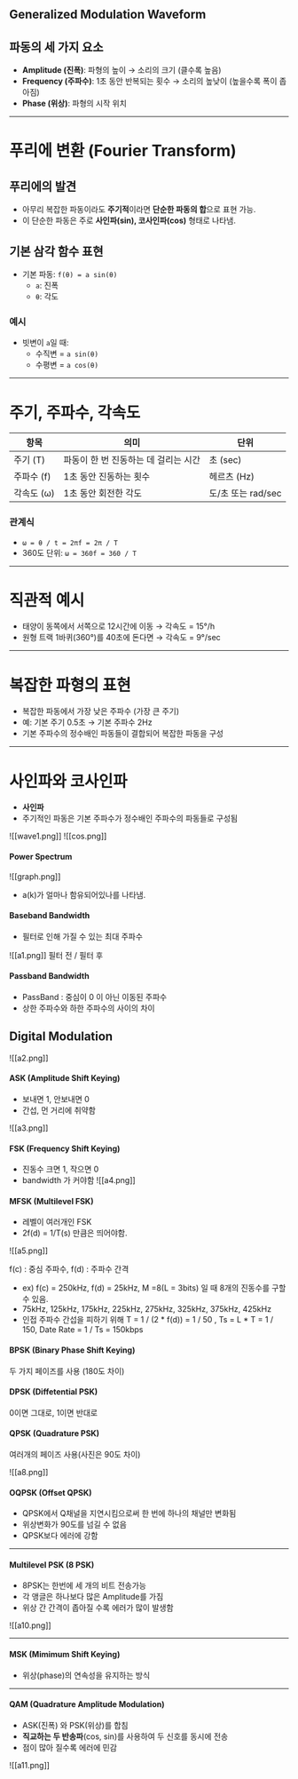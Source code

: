 
## Generalized Modulation Waveform

## 파동의 세 가지 요소
- **Amplitude (진폭)**: 파형의 높이 → 소리의 크기 (클수록 높음)
- **Frequency (주파수)**: 1초 동안 반복되는 횟수 → 소리의 높낮이 (높을수록 폭이 좁아짐)
- **Phase (위상)**: 파형의 시작 위치

---

# 푸리에 변환 (Fourier Transform)

## 푸리에의 발견
- 아무리 복잡한 파동이라도 **주기적**이라면 **단순한 파동의 합**으로 표현 가능.
- 이 단순한 파동은 주로 **사인파(sin), 코사인파(cos)** 형태로 나타냄.

## 기본 삼각 함수 표현
- 기본 파동: `f(θ) = a sin(θ)`  
  - `a`: 진폭
  - `θ`: 각도

### 예시
- 빗변이 `a`일 때:
  - 수직변 = `a sin(θ)`
  - 수평변 = `a cos(θ)`

---

# 주기, 주파수, 각속도

| 항목     | 의미                              | 단위        |
|----------|-----------------------------------|-------------|
| 주기 (T) | 파동이 한 번 진동하는 데 걸리는 시간 | 초 (sec)     |
| 주파수 (f) | 1초 동안 진동하는 횟수             | 헤르츠 (Hz) |
| 각속도 (ω) | 1초 동안 회전한 각도                | 도/초 또는 rad/sec |

### 관계식
- `ω = θ / t = 2πf = 2π / T`
- 360도 단위: `ω = 360f = 360 / T`

---

# 직관적 예시
- 태양이 동쪽에서 서쪽으로 12시간에 이동 → 각속도 = 15°/h
- 원형 트랙 1바퀴(360°)를 40초에 돈다면 → 각속도 = 9°/sec

---

# 복잡한 파형의 표현

- 복잡한 파동에서 가장 낮은 주파수 (가장 큰 주기)
- 예: 기본 주기 0.5초 → 기본 주파수 2Hz
- 기본 주파수의 정수배인 파동들이 결합되어 복잡한 파동을 구성

---

# 사인파와 코사인파

- **사인파**
- 주기적인 파동은 기본 주파수가 정수배인 주파수의 파동들로 구성됨

![[wave1.png]]
![[cos.png]]

#### Power Spectrum

![[graph.png]]
- a(k)가 얼마나 함유되어있나를 나타냄.

#### Baseband Bandwidth

- 필터로 인해 가질 수 있는 최대 주파수

![[a1.png]]
필터 전 / 필터 후

#### Passband Bandwidth

- PassBand : 중심이 0 이 아닌 이동된 주파수
- 상한 주파수와 하한 주파수의 사이의 차이


## Digital Modulation

![[a2.png]]

#### ASK (Amplitude Shift Keying)

- 보내면 1, 안보내면 0
- 간섭, 먼 거리에 취약함
 
![[a3.png]]

#### FSK (Frequency Shift Keying)

- 진동수 크면 1, 작으면 0
- bandwidth 가 커야함
![[a4.png]]

#### MFSK (Multilevel FSK)

- 레벨이 여러개인 FSK
- 2f(d) = 1/T(s) 만큼은 띄어야함.

![[a5.png]]

f(c) : 중심 주파수, f(d) : 주파수 간격
- ex) f(c) = 250kHz, f(d) = 25kHz, M =8(L = 3bits) 일 때 8개의 진동수를 구할 수 있음. 
- 75kHz, 125kHz, 175kHz, 225kHz, 275kHz, 325kHz, 375kHz, 425kHz
- 인접 주파수 간섭을 피하기 위해 T = 1 / (2 * f(d)) = 1 / 50 , Ts = L * T = 1 / 150, Date Rate = 1 / Ts = 150kbps

#### BPSK (Binary Phase Shift Keying)

두 가지 페이즈를 사용 (180도 차이)
#### DPSK (Diffetential PSK)

0이면 그대로, 1이면  반대로

#### QPSK (Quadrature PSK)

여러개의 페이즈 사용(사진은 90도 차이)

![[a8.png]]

#### OQPSK (Offset QPSK)

- QPSK에서 Q채널을 지연시킴으로써 한 번에 하나의 채널만 변화됨
- 위상변화가 90도를 넘길 수 없음
- QPSK보다 에러에 강함

---

#### Multilevel PSK (8 PSK)

- 8PSK는 한번에 세 개의 비트 전송가능
- 각 앵글은 하나보다 많은 Amplitude를 가짐
- 위상 간 간격이 좁아질 수록 에러가 많이 발생함

![[a10.png]]

---

#### MSK (Mimimum Shift Keying)

- 위상(phase)의 연속성을 유지하는 방식

---

#### QAM (Quadrature Amplitude Modulation)

- ASK(진폭) 와 PSK(위상)를 합침
- **직교하는 두 반송파**(cos, sin)를 사용하여 두 신호를 동시에 전송
- 점이 많아 질수록 에러에 민감

![[a11.png]]
